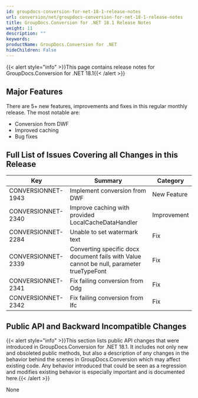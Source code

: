 ```yaml
---
id: groupdocs-conversion-for-net-18-1-release-notes
url: conversion/net/groupdocs-conversion-for-net-18-1-release-notes
title: GroupDocs.Conversion for .NET 18.1 Release Notes
weight: 11
description: ""
keywords: 
productName: GroupDocs.Conversion for .NET
hideChildren: False
---
```

{{< alert style="info" >}}This page contains release notes for GroupDocs.Conversion for .NET 18.1{{< /alert >}}

## Major Features

There are 5+ new features, improvements and fixes in this regular monthly release. The most notable are:

*   Conversion from DWF
*   Improved caching
*   Bug fixes
    

## Full List of Issues Covering all Changes in this Release

| Key | Summary | Category |
| --- | --- | --- |
| CONVERSIONNET-1943 | Implement conversion from DWF | New Feature |
| CONVERSIONNET-2340 | Improve caching with provided LocalCacheDataHandler | Improvement |
| CONVERSIONNET-2284 | Unable to set watermark text | Fix |
| CONVERSIONNET-2339 | Converting specific docx document fails with Value cannot be null, parameter trueTypeFont | Fix |
| CONVERSIONNET-2341 | Fix failing conversion from Odg | Fix |
| CONVERSIONNET-2342 | Fix failing conversion from Ifc | Fix |

## Public API and Backward Incompatible Changes

{{< alert style="info" >}}This section lists public API changes that were introduced in GroupDocs.Conversion for .NET 18.1. It includes not only new and obsoleted public methods, but also a description of any changes in the behavior behind the scenes in GroupDocs.Conversion which may affect existing code. Any behavior introduced that could be seen as a regression and modifies existing behavior is especially important and is documented here.{{< /alert >}}

None
